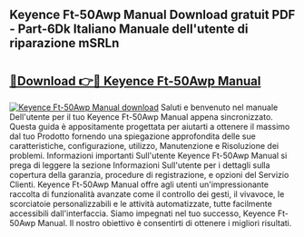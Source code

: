 ## Keyence Ft-50Awp Manual Download gratuit PDF - Part-6Dk Italiano Manuale dell'utente di riparazione mSRLn

# <h2><a href="http://dferqp0.blite.top/?on=Keyence+Ft-50Awp+Manual">🔗Download 👉🔴 Keyence Ft-50Awp Manual</a></h2>

[![Keyence Ft-50Awp Manual download](https://i.imgur.com/lujVjoI.png)](http://dferqp0.blite.top/?on=Keyence+Ft-50Awp+Manual)
Saluti e benvenuto nel manuale Dell'utente per il tuo Keyence Ft-50Awp Manual appena sincronizzato. Questa guida è appositamente progettata per aiutarti a ottenere il massimo dal tuo Prodotto fornendo una spiegazione approfondita delle sue caratteristiche, configurazione, utilizzo, Manutenzione e Risoluzione dei problemi. Informazioni importanti Sull'utente Keyence Ft-50Awp Manual si prega di leggere la sezione Informazioni Sull'utente per i dettagli sulla copertura della garanzia, procedure di registrazione, e opzioni del Servizio Clienti. Keyence Ft-50Awp Manual offre agli utenti un'impressionante raccolta di funzionalità avanzate come il controllo dei gesti, il vivavoce, le scorciatoie personalizzabili e le attività automatizzate, tutte facilmente accessibili dall'interfaccia. Siamo impegnati nel tuo successo, Keyence Ft-50Awp Manual. Il nostro obiettivo è consentirti di ottenere i migliori risultati.
